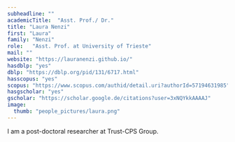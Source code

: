 ```yaml
---
subheadline: ""
academicTitle:  "Asst. Prof./ Dr."
title: "Laura Nenzi"
first: "Laura"
family: "Nenzi"
role:   "Asst. Prof. at University of Trieste"
mail: ""
website: "https://lauranenzi.github.io/"
hasdblp: "yes"
dblp: "https://dblp.org/pid/131/6717.html"
hasscopus: "yes"
scopus: "https://www.scopus.com/authid/detail.uri?authorId=57194631985"
hasgscholar: "yes"
gscholar: "https://scholar.google.de/citations?user=3xNQYkkAAAAJ"
image:
  thumb: "people_pictures/laura.png"
---
```


<!--more-->

I am a post-doctoral researcher at Trust-CPS Group.
